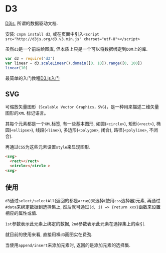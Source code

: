 # D3

[D3js](https://d3js.org/), 所谓的数据驱动文档.

安装: `cnpm install d3`, 或在页面中引入`<script src="http://d3js.org/d3.v3.min.js" charset="utf-8"></script>`

虽然`d3`是一个前端绘图库, 但本质上只是一个可以将数据绑定到`DOM`上的库.

```js
var d3 = require('d3')
var linear = d3.scaleLinear().domain([0, 10]).range([0, 100])
linear(10)
```

最简单的入门教程[D3.js入门](http://wiki.jikexueyuan.com/project/d3wiki/)

## SVG

可缩放矢量图形（`Scalable Vector Graphics，SVG`)，是一种用来描述二维矢量图形的`XML` 标记语言。

其每个元素都是一个`XML`标签, 有一些基本图形, 如圆(`<circle>`), 矩形(`<rect>`), 椭圆(`<ellipse>`), 线段(`<line>`), 多边形(`<polygon>`, 闭合), 路径(`<polyline>`, 不闭合).

再通过`CSS`为这些元素设置`style`来显现图形.

```html
<svg>
  <rect></rect>
  <circle></circle >
<svg>
```

## 使用

`d3`通过`select/selectAll`(返回的都是`array`)来选择(使用`css`选择器)元素, 再通过`#data`来绑定数据到选择集上, 然后就可通过`(d, i) => {return xxx}`函数来设置相应的属性或值.

`1st`参数表示此元素上绑定的数据, `2nd`参数表示此元素在选择集上的索引.

就目前的使用来看, 直接用裸`d3`画图实在费劲.

当使用`append/insert`来添加元素时, 返回的是添加元素的选择集.